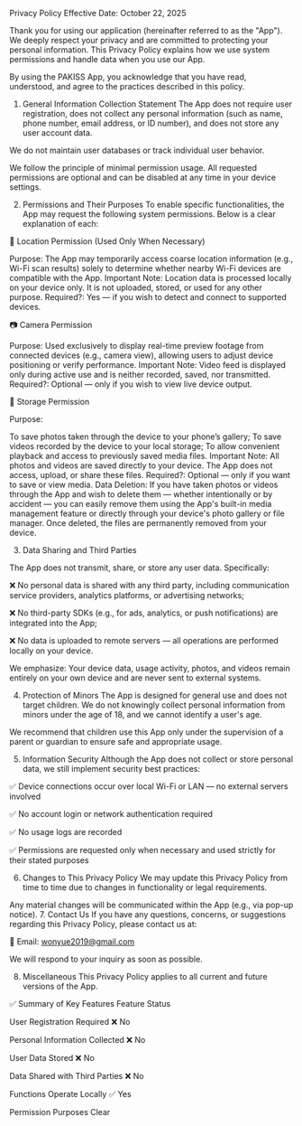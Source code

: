Privacy Policy
Effective Date: October 22, 2025

Thank you for using our application (hereinafter referred to as the "App"). We deeply respect your privacy and are committed to protecting your personal information. This Privacy Policy explains how we use system permissions and handle data when you use our App.

By using the PAKISS App, you acknowledge that you have read, understood, and agree to the practices described in this policy.

1. General Information Collection Statement
The App does not require user registration, does not collect any personal information (such as name, phone number, email address, or ID number), and does not store any user account data.

We do not maintain user databases or track individual user behavior.

We follow the principle of minimal permission usage. All requested permissions are optional and can be disabled at any time in your device settings.

2. Permissions and Their Purposes
To enable specific functionalities, the App may request the following system permissions. Below is a clear explanation of each:

📍 Location Permission (Used Only When Necessary)

Purpose: The App may temporarily access coarse location information (e.g., Wi-Fi scan results) solely to determine whether nearby Wi-Fi devices are compatible with the App.
Important Note: Location data is processed locally on your device only. It is not uploaded, stored, or used for any other purpose.
Required?: Yes — if you wish to detect and connect to supported devices.

📷 Camera Permission

Purpose: Used exclusively to display real-time preview footage from connected devices (e.g., camera view), allowing users to adjust device positioning or verify performance.
Important Note: Video feed is displayed only during active use and is neither recorded, saved, nor transmitted.
Required?: Optional — only if you wish to view live device output.

💾 Storage Permission

Purpose:

To save photos taken through the device to your phone’s gallery;
To save videos recorded by the device to your local storage;
To allow convenient playback and access to previously saved media files.
Important Note: All photos and videos are saved directly to your device. The App does not access, upload, or share these files.
Required?: Optional — only if you want to save or view media.
Data Deletion: If you have taken photos or videos through the App and wish to delete them — whether intentionally or by accident — you can easily remove them using the App's built-in media management feature or directly through your device's photo gallery or file manager. Once deleted, the files are permanently removed from your device.


3. Data Sharing and Third Parties
   
The App does not transmit, share, or store any user data. Specifically:

❌ No personal data is shared with any third party, including communication service providers, analytics platforms, or advertising networks;

❌ No third-party SDKs (e.g., for ads, analytics, or push notifications) are integrated into the App;

❌ No data is uploaded to remote servers — all operations are performed locally on your device.

We emphasize: Your device data, usage activity, photos, and videos remain entirely on your own device and are never sent to external systems.


4. Protection of Minors
The App is designed for general use and does not target children. We do not knowingly collect personal information from minors under the age of 18, and we cannot identify a user's age.

We recommend that children use this App only under the supervision of a parent or guardian to ensure safe and appropriate usage.


5. Information Security
Although the App does not collect or store personal data, we still implement security best practices:



✅ Device connections occur over local Wi-Fi or LAN — no external servers involved

✅ No account login or network authentication required

✅ No usage logs are recorded

✅ Permissions are requested only when necessary and used strictly for their stated purposes


6. Changes to This Privacy Policy
We may update this Privacy Policy from time to time due to changes in functionality or legal requirements.


Any material changes will be communicated within the App (e.g., via pop-up notice).
7. Contact Us
If you have any questions, concerns, or suggestions regarding this Privacy Policy, please contact us at:


📧 Email: wonyue2019@gmail.com

We will respond to your inquiry as soon as possible.


8. Miscellaneous
This Privacy Policy applies to all current and future versions of the App.

✅ Summary of Key Features
Feature	Status

User Registration Required	❌ No

Personal Information Collected	❌ No

User Data Stored	❌ No

Data Shared with Third Parties	❌ No

Functions Operate Locally	✅ Yes

Permission Purposes Clear

